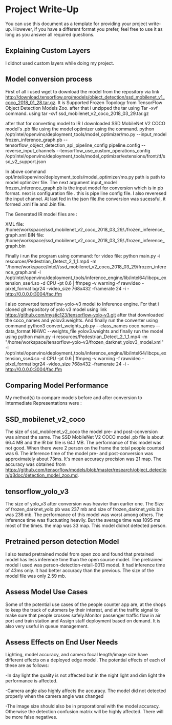 # Project Write-Up

You can use this document as a template for providing your project write-up. However, if you
have a different format you prefer, feel free to use it as long as you answer all required
questions.

## Explaining Custom Layers
I didnot used custom layers while doing my project.

## Model conversion process

 First of all i used wget to download the model from the repository via link http://download.tensorflow.org/models/object_detection/ssd_mobilenet_v1_coco_2018_01_28.tar.gz. It is Supported Frozen Topology from TensorFlow Object Detection Models Zoo. after that i unzipped the tar using Tar -xvf command. 
using tar -xvf ssd_mobilenet_v2_coco_2018_03_29.tar.gz


after that for converting model to IR I  downloaded SSD MobileNet V2 COCO model's .pb file using the model optimizer using the command.
python /opt/intel/openvino/deployment_tools/model_optimizer/mo.py --input_model frozen_inference_graph.pb --tensorflow_object_detection_api_pipeline_config pipeline.config --reverse_input_channels --tensorflow_use_custom_operations_config /opt/intel/openvino/deployment_tools/model_optimizer/extensions/front/tf/ssd_v2_support.json

In above command opt/intel/openvino/deployment_tools/model_optimizer/mo.py path is path to model optimizer file. The next argument input_model frozen_inference_graph.pb is the input model for conversion which is in pb format. next is configuration file . this is pipe line config file. I also reveresed the input channel. At last fed in the json file.the conversion was sucessful, it formed .xml file and .bin file. 

The Generated IR model files are :

XML file: /home/workspace/ssd_mobilenet_v2_coco_2018_03_29/./frozen_inference_graph.xml
BIN file: /home/workspace/ssd_mobilenet_v2_coco_2018_03_29/./frozen_inference_graph.bin

Finally i run the program using command:
for video file: python main.py -i resources/Pedestrian_Detect_2_1_1.mp4 -m "/home/workspace/intel//ssd_mobilenet_v2_coco_2018_03_29/frozen_inference_graph.xml -l /opt/intel/openvino/deployment_tools/inference_engine/lib/intel64/libcpu_extension_sse4.so -d CPU -pt 0.6 | ffmpeg -v warning -f rawvideo -pixel_format bgr24 -video_size 768x432 -framerate 24 -i - http://0.0.0.0:3004/fac.ffm


I also converted tensorflow-yolo-v3 model to Inference engine. For that i cloned git repository of yolo v3 model using link https://github.com/mystic123/tensorflow-yolo-v3.git after that downloaded the coco_names and yolov3.weights. And finally run the converter using command
python3 convert_weights_pb.py --class_names coco.names --data_format NHWC --weights_file yolov3.weights
and finally run the model using python main.py -i resources/Pedestrian_Detect_2_1_1.mp4 -m "/home/workspace/tensorflow-yolo-v3/frozen_darknet_yolov3_model.xml" -l /opt/intel/openvino/deployment_tools/inference_engine/lib/intel64/libcpu_extension_sse4.so -d CPU -pt 0.6 | ffmpeg -v warning -f rawvideo -pixel_format bgr24 -video_size 768x432 -framerate 24 -i - http://0.0.0.0:3004/fac.ffm

## Comparing Model Performance

My method(s) to compare models before and after conversion to Intermediate Representations
were :

## SSD_mobilenet_v2_coco 
The size of ssd_mobilenet_v2_coco the model pre- and post-conversion was almost the same. The SSD MobileNet V2 COCO model .pb file is about 66.4 MB and the IR bin file is 64.1 MB. The performance of this model was not good. When there were 2 person on the frame the total people counted was 6.
The inference time of the model pre- and post-conversion was approximately about 73ms. It's mean accuracy precision was 21 map. The accuracy was obtained from https://github.com/tensorflow/models/blob/master/research/object_detection/g3doc/detection_model_zoo.md.

## tensorflow_yolo_v3
The size of yolo_v3 after conversion was heavier than earlier one. The Size of frozen_darknet_yolo.pb was 237 mb and size of frozen_darknet_yolo.bin was 236 mb. The performance of this model was worst among others. The inference time was fluctuating heavily. But the average time was 1095 ms most of the times. the map was 33 map. This model didnot detected person. 


## Pretrained person detection Model
I also  tested pretrained model from open zoo and found that pretained model has less inference time than the open source model. The pretrained model i used was person-detection-retail-0013 model. It had inference time of 43ms only. It had better accuracy than the previous. The size of the model file was only 2.59 mb.



## Assess Model Use Cases

Some of the potential use cases of the people counter app are, at the shops to keep the track of cutomers by their interest, and at the traffic signal to make sure that people crosses safely.Monitor passenger traffic flow in air port and train station and Assign staff deployment based on demand. It is also very useful in queue management. 

## Assess Effects on End User Needs

Lighting, model accuracy, and camera focal length/image size have different effects on a deployed edge model. The potential effects of each of these are as follows:

-In day light the quality is not affected but in the night light and dim light the performance is affected.

-Camera angle also highly affects the accuracy. The model did not detected properly when the camera angle was changed

-The image size should also be in proporational with the model accuracy. Otherwise the detection confusion matrix will be highly affected. There will be more false negatives.

